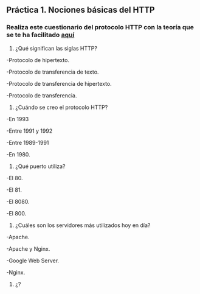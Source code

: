 ## Práctica 1. Nociones básicas del HTTP

### Realiza este cuestionario del protocolo HTTP con la teoría que se te ha facilitado [aquí](https://extremera97.github.io/HTTP//presentacion.html#/)

1. ¿Qué significan las siglas HTTP?

 -Protocolo de hipertexto.
 
 -Protocolo de transferencia de texto.
 
  -Protocolo de transferencia de hipertexto.
  
 -Protocolo de transferencia.
  
1. ¿Cuándo se creo el protocolo HTTP?

 -En 1993
 
 -Entre 1991 y 1992
 
 -Entre 1989-1991
 
 -En 1980.
 
  
1. ¿Qué puerto utiliza?

 -El 80.
 
 -El 81.
 
 -El 8080.
 
 -El 800.

1. ¿Cuáles son los servidores más utilizados hoy en día?
  
 -Apache. 
 
 -Apache y Nginx.
 
 -Google Web Server.
 
 -Nginx.

1. ¿?
